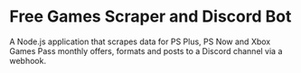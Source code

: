 # Free Games Scraper and Discord Bot
A Node.js application that scrapes data for PS Plus, PS Now and Xbox Games Pass monthly offers, formats and posts to a Discord channel via a webhook.
